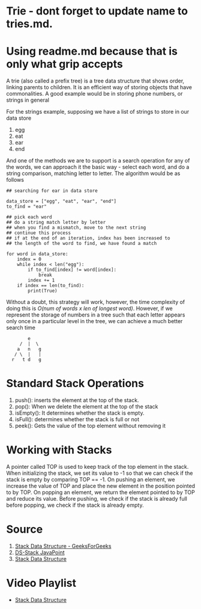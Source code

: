 # Trie - dont forget to update name to tries.md.
# Using readme.md because that is only what grip accepts

A trie (also called a prefix tree) is a tree data structure that shows order, linking parents to children. It is an efficient way of storing objects that have commonalities. A good example would be in storing phone numbers, or strings in general

For the strings example, supposing we have a list of strings to store in our data store

1. egg
2. eat
3. ear
4. end

And one of the methods we are to support is a search operation for any of the words, we can approach it the basic way - select each word, and do a string comparison, matching letter to letter. The algorithm would be as follows


```
## searching for ear in data store

data_store = ["egg", "eat", "ear", "end"]
to_find = "ear"

## pick each word
## do a string match letter by letter
## when you find a mismatch, move to the next string
## continue this process
## if at the end of an iteration, index has been increased to
## the length of the word to find, we have found a match

for word in data_store:
    index = 0
    while index < len("egg"):
        if to_find[index] != word[index]:
            break
        index += 1
    if index == len(to_find):
        print(True)

```

Without a doubt, this strategy will work, however, the time complexity of doing this is *O(num of words x len of longest word)*.
However, if we represent the storage of numbers in a tree such that each letter appears only once in a particular level in the tree, we can achieve a much better search time

```
        e
     /  |  \
    a   n   g
   / \  |   |
  r   t d   g

```



# Standard Stack Operations 

1) push(): inserts the element at the top of the stack.
2) pop(): When we delete the element at the top of the stack
3) isEmpty(): It determines whether the stack is empty.
4) isFull(): determines whether the stack is full or not
5) peek(): Gets the value of the top element without removing it

# Working with Stacks

A pointer called TOP is used to keep track of the top element in the stack. When initializing the stack, we set its value to -1 so that we can check if the stack is empty by comparing TOP == -1. On pushing an element, we increase the value of TOP and place the new element in the position pointed to by TOP. On popping an element, we return the element pointed to by TOP and reduce its value. Before pushing, we check if the stack is already full before popping, we check if the stack is already empty.

# Source

1) [Stack Data Structure - GeeksForGeeks](https://www.geeksforgeeks.org/stack-data-structure/) 
2) [DS-Stack JavaPoint](https://www.javatpoint.com/data-structure-stack)
3) [Stack Data Structure](https://www.programiz.com/dsa/stack)

# Video Playlist

- [Stack Data Structure](https://youtu.be/F1F2imiOJfk)
